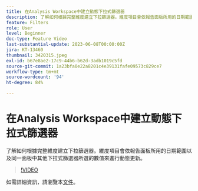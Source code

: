 ```yaml
---
title: 在Analysis Workspace中建立動態下拉式篩選器
description: 了解如何根據完整維度建立下拉篩選器。維度項目會依報告面板所用的日期範圍以及同一面板中其他下拉式篩選器所選的數值來進行動態更新。
feature: Filters
role: User
level: Beginner
doc-type: Feature Video
last-substantial-update: 2023-06-08T00:00:00Z
jira: KT-13460
thumbnail: 3420315.jpeg
exl-id: b67e8ae2-17c9-44b6-b62d-3adb1019c5fd
source-git-commit: 1a23bfa0e22a8201c4e39131fafe09573c829ce7
workflow-type: tm+mt
source-wordcount: '94'
ht-degree: 84%

---
```


# 在Analysis Workspace中建立動態下拉式篩選器

了解如何根據完整維度建立下拉篩選器。維度項目會依報告面板所用的日期範圍以及同一面板中其他下拉式篩選器所選的數值來進行動態更新。

>[!VIDEO](https://video.tv.adobe.com/v/3420315/?learn=on)

如需詳細資訊，請瀏覽本[文件](https://experienceleague.adobe.com/docs/analytics/analyze/analysis-workspace/panels/panels.html#dynamic-drop-down-filters)。
